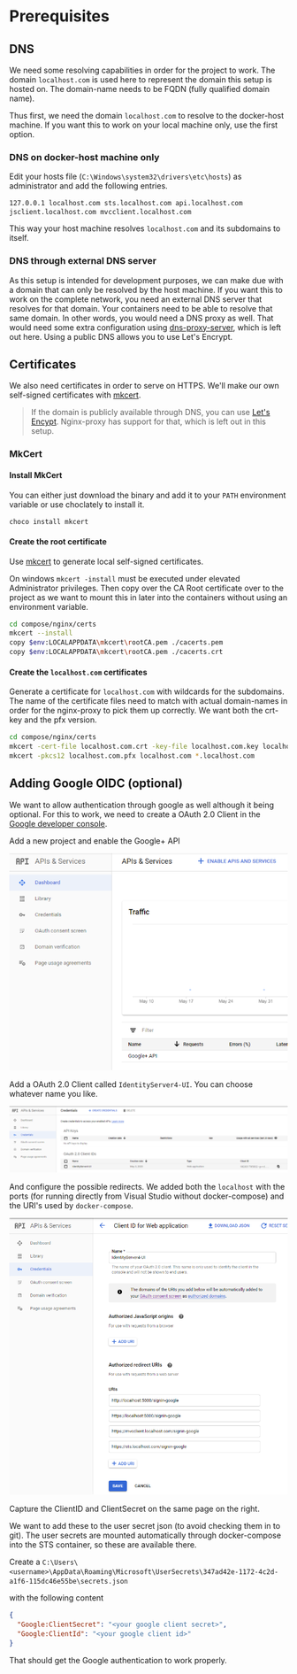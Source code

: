 # Prerequisites

## DNS

We need some resolving capabilities in order for the project to work. The domain `localhost.com` is used here to represent the domain this setup is hosted on. The domain-name needs to be FQDN (fully qualified domain name).

Thus first, we need the domain `localhost.com` to resolve to the docker-host machine. If you want this to work on your local machine only, use the first option.

### DNS on docker-host machine only

Edit your hosts file (`C:\Windows\system32\drivers\etc\hosts`) as administrator and add the following entries.

```custom
127.0.0.1 localhost.com sts.localhost.com api.localhost.com jsclient.localhost.com mvcclient.localhost.com
```

This way your host machine resolves `localhost.com` and its subdomains to itself.

### DNS through external DNS server

As this setup is intended for development purposes, we can make due with a domain that can only be resolved by the host machine. If you want this to work on the complete network, you need an external DNS server that resolves for that domain. Your containers need to be able to resolve that same domain. In other words, you would need a DNS proxy as well. That would need some extra configuration using [dns-proxy-server](https://github.com/mageddo/dns-proxy-server), which is left out here. Using a public DNS allows you to use Let's Encrypt.

## Certificates

We also need certificates in order to serve on HTTPS. We'll make our own self-signed certificates with [mkcert](https://github.com/FiloSottile/mkcert).

> If the domain is publicly available through DNS, you can use [Let's Encypt](https://letsencrypt.org/). Nginx-proxy has support for that, which is left out in this setup.

### MkCert

#### Install MkCert

You can either just download the binary and add it to your `PATH` environment variable or use choclately to install it.

```powershell
choco install mkcert
```

#### Create the root certificate

Use [mkcert](https://github.com/FiloSottile/mkcert) to generate local self-signed certificates.

On windows `mkcert -install` must be executed under elevated Administrator privileges. Then copy over the CA Root certificate over to the project as we want to mount this in later into the containers without using an environment variable.

```bash
cd compose/nginx/certs
mkcert --install
copy $env:LOCALAPPDATA\mkcert\rootCA.pem ./cacerts.pem
copy $env:LOCALAPPDATA\mkcert\rootCA.pem ./cacerts.crt
```

#### Create the `localhost.com` certificates

Generate a certificate for `localhost.com` with wildcards for the subdomains. The name of the certificate files need to match with actual domain-names in order for the nginx-proxy to pick them up correctly. We want both the crt-key and the pfx version.

```bash
cd compose/nginx/certs
mkcert -cert-file localhost.com.crt -key-file localhost.com.key localhost.com *.localhost.com
mkcert -pkcs12 localhost.com.pfx localhost.com *.localhost.com
```

## Adding Google OIDC (optional)

We want to allow authentication through google as well although it being optional. For this to work, we need to create a OAuth 2.0 Client in the [Google developer console](https://console.cloud.google.com/).

Add a new project and enable the Google+ API

![new project](../images/Google-oidc-0.png)

Add a OAuth 2.0 Client called `IdentityServer4-UI`. You can choose whatever name you like.

![Credentials](../images/Google-oidc-1.png)

And configure the possible redirects. We added both the `localhost` with the ports (for running directly from Visual Studio without docker-compose) and the URI's used by `docker-compose`.

![Client ID](../images/Google-oidc-2.png)

Capture the ClientID and ClientSecret on the same page on the right.

We want to add these to the user secret json (to avoid checking them in to git). The user secrets are mounted automatically through docker-compose into the STS container, so these are available there.

Create a `C:\Users\<username>\AppData\Roaming\Microsoft\UserSecrets\347ad42e-1172-4c2d-a1f6-115dc46e55be\secrets.json`

with the following content

```json
{
  "Google:ClientSecret": "<your google client secret>",
  "Google:ClientId": "<your google client id>"
}
```

That should get the Google authentication to work properly.
